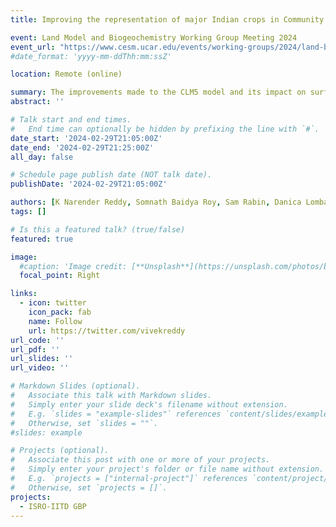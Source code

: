 ```yaml
---
title: Improving the representation of major Indian crops in Community Land Surface Model version 5.0 (CLM5) using site-scale cropdataset and evaluating the impact on surface fluxes

event: Land Model and Biogeochemistry Working Group Meeting 2024
event_url: "https://www.cesm.ucar.edu/events/working-groups/2024/land-biogeochemistry"
#date_format: 'yyyy-mm-ddThh:mm:ssZ'

location: Remote (online)

summary: The improvements made to the CLM5 model and its impact on surface fluxes
abstract: ''

# Talk start and end times.
#   End time can optionally be hidden by prefixing the line with `#`.
date_start: '2024-02-29T21:05:00Z'
date_end: '2024-02-29T21:25:00Z'
all_day: false

# Schedule page publish date (NOT talk date).
publishDate: '2024-02-29T21:05:00Z'

authors: [K Narender Reddy, Somnath Baidya Roy, Sam Rabin, Danica Lombardozzi]
tags: []

# Is this a featured talk? (true/false)
featured: true

image:
  #caption: 'Image credit: [**Unsplash**](https://unsplash.com/photos/bzdhc5b3Bxs)'
  focal_point: Right

links:
  - icon: twitter
    icon_pack: fab
    name: Follow
    url: https://twitter.com/vivekreddy
url_code: ''
url_pdf: ''
url_slides: ''
url_video: ''

# Markdown Slides (optional).
#   Associate this talk with Markdown slides.
#   Simply enter your slide deck's filename without extension.
#   E.g. `slides = "example-slides"` references `content/slides/example-slides.md`.
#   Otherwise, set `slides = ""`.
#slides: example

# Projects (optional).
#   Associate this post with one or more of your projects.
#   Simply enter your project's folder or file name without extension.
#   E.g. `projects = ["internal-project"]` references `content/project/deep-learning/index.md`.
#   Otherwise, set `projects = []`.
projects:
  - ISRO-IITD GBP
---
```

